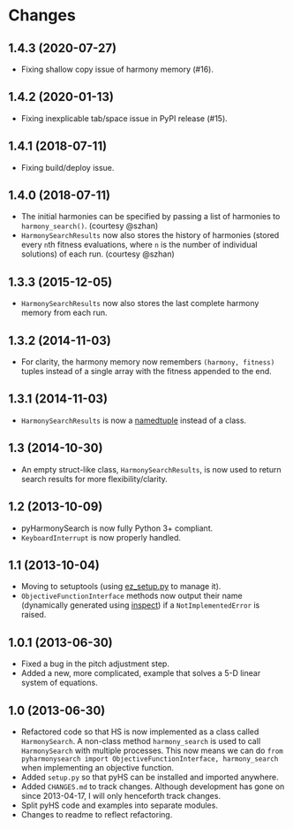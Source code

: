 # Changes

## 1.4.3 (2020-07-27)
* Fixing shallow copy issue of harmony memory (#16).

## 1.4.2 (2020-01-13)
* Fixing inexplicable tab/space issue in PyPI release (#15).

## 1.4.1 (2018-07-11)
* Fixing build/deploy issue.

## 1.4.0 (2018-07-11)
* The initial harmonies can be specified by passing a list of harmonies to `harmony_search()`. (courtesy @szhan)
* `HarmonySearchResults` now also stores the history of harmonies (stored every `n`th fitness evaluations, where `n` is the number of individual solutions) of each run. (courtesy @szhan)

## 1.3.3 (2015-12-05)
* `HarmonySearchResults` now also stores the last complete harmony memory from each run.

## 1.3.2 (2014-11-03)
* For clarity, the harmony memory now remembers `(harmony, fitness)` tuples instead of a single array with the fitness appended to the end.

## 1.3.1 (2014-11-03)
* `HarmonySearchResults` is now a [namedtuple](https://docs.python.org/3/library/collections.html#collections.namedtuple) instead of a class.

## 1.3 (2014-10-30)
* An empty struct-like class, `HarmonySearchResults`, is now used to return search results for more flexibility/clarity.

## 1.2 (2013-10-09)
* pyHarmonySearch is now fully Python 3+ compliant.
* `KeyboardInterrupt` is now properly handled.

## 1.1 (2013-10-04)
* Moving to setuptools (using [ez_setup.py](https://bitbucket.org/pypa/setuptools/downloads/ez_setup.py) to manage it).
* `ObjectiveFunctionInterface` methods now output their name (dynamically generated using [inspect](http://docs.python.org/2/library/inspect.html)) if a `NotImplementedError` is raised.

## 1.0.1 (2013-06-30)
* Fixed a bug in the pitch adjustment step.
* Added a new, more complicated, example that solves a 5-D linear system of equations.

## 1.0 (2013-06-30)
* Refactored code so that HS is now implemented as a class called `HarmonySearch`. A non-class method `harmony_search` is used to call `HarmonySearch` with multiple processes. This now means we can do `from pyharmonysearch import ObjectiveFunctionInterface, harmony_search` when implementing an objective function.
* Added `setup.py` so that pyHS can be installed and imported anywhere.
* Added `CHANGES.md` to track changes. Although development has gone on since 2013-04-17, I will only henceforth track changes.
* Split pyHS code and examples into separate modules.
* Changes to readme to reflect refactoring.
